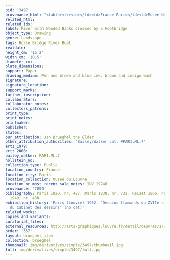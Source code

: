```yaml
---
pid: '3497'
provenance_html: "<table><tr><td></td><td>France Paris</td><td>Musée Napoléon</td></tr></table>"
related_html: 
related_ids: 
label: River with Wooded Banks Crossed by a Footbridge
object_type: Drawing
genre: Landscape
tags: Horse Bridge River Boat
realdate: 
height_cm: '16.2'
width_cm: '10.5'
diameter_cm: 
plate_dimensions: 
support: Paper
drawing_medium: Pen and brown and blue ink, brown and indigo wash
signature: 
signature_location: 
support_marks: 
further_inscription: 
collaborators: 
collaborator_notes: 
collectors_patrons: 
print_type: 
print_notes: 
printmaker: 
publisher: 
states: 
our_attribution: Jan Brueghel the Elder
other_attribution_authorities: 'Bailey/Walker cat. #PARI.ML.7'
ertz_1979: 
ertz_2008: 
bailey_walker: PARI.ML.7
hollstein_no: 
collection_type: Public
location_country: France
location_city: Paris
location_collection: Musée du Louvre
location_or_most_recent_sale_notes: INV 19746
provenance: '7094'
bibliography: Paris 1820, nr. 427; Paris 1838, nr. 732; Reiset 1866, nr. 481; Lugt
  1949, nr. 480
exhibition_history: 'Paris (Louvre) 1952, "Dessins flamands du XVIIe siècle: IIe exposition
  du Cabinet des dessins" (no cat)'
related_works: 
copies_and_variants: 
curatorial_files: 
external_resources: http://arts-graphiques.louvre.fr/detail/oeuvres/1/109888-Riviere-bordee-de-rives-boisees-traversee-par-une-passerelle-en-bois
order: '357'
layout: brueghel_item
collection: brueghel
thumbnail: img/derivatives/simple/3497/thumbnail.jpg
full: img/derivatives/simple/3497/full.jpg
---
```

